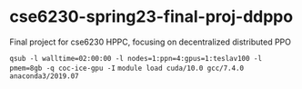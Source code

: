 # cse6230-spring23-final-proj-ddppo
Final project for cse6230 HPPC, focusing on decentralized distributed PPO

`qsub -l walltime=02:00:00 -l nodes=1:ppn=4:gpus=1:teslav100 -l pmem=8gb -q coc-ice-gpu -I`
`module load cuda/10.0 gcc/7.4.0 anaconda3/2019.07`
